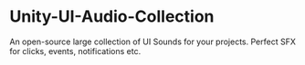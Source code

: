# Unity-UI-Audio-Collection
An open-source large collection of UI Sounds for your projects. Perfect SFX for clicks, events, notifications etc.

